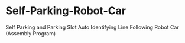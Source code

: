 # Self-Parking-Robot-Car
Self Parking and Parking Slot Auto Identifying Line Following Robot Car (Assembly Program)
